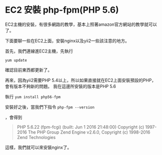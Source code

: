 # EC2 安裝 php-fpm(PHP 5.6)

EC2主機的安裝，有很多網路的教學，基本上照著amazon官方網站的教學就可以了。

下面要聊一些在EC2上面，安裝nginx以及yii2一些該注意的地方。

首先，我們連線進EC2主機，先執行

```yum update```

確認目前東西都更新了。

再來，因為yii2需要PHP 5.4以上，所以如果直接就在EC2上面安裝預設的PHP，會有版本不夠新的問題。
我在這邊所安裝的版本是PHP 5.6

執行
```yum install php56-fpm```

安裝好之後，當我們下指令
```php-fpm --version```

，會得到

> PHP 5.6.22 (fpm-fcgi) (built: Jun  1 2016 21:48:00)
Copyright (c) 1997-2016 The PHP Group
Zend Engine v2.6.0, Copyright (c) 1998-2016 Zend Technologies

這樣，我們就可以來安裝nginx了。






